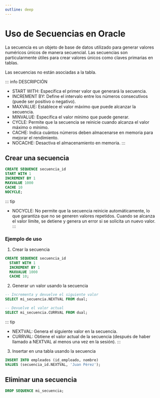```yaml
---
outline: deep
---
```


# Uso de Secuencias en Oracle

La secuencia es un objeto de base de datos utilizado para generar valores numéricos únicos de manera secuencial. Las secuencias son particularmente útiles para crear valores únicos como claves primarias en tablas.

Las secuencias no están asociadas a la tabla.

::: info DESCRIPCIÓN
* START WITH: Especifica el primer valor que generará la secuencia.
* INCREMENT BY: Define el intervalo entre los números consecutivos (puede ser positivo o negativo).
* MAXVALUE: Establece el valor máximo que puede alcanzar la secuencia.
* MINVALUE: Especifica el valor mínimo que puede generar.
* CYCLE: Permite que la secuencia se reinicie cuando alcanza el valor máximo o mínimo.
* CACHE: Indica cuántos números deben almacenarse en memoria para mejorar el rendimiento.
* NOCACHE: Desactiva el almacenamiento en memoria.
:::

## Crear una secuencia

```sql
CREATE SEQUENCE secuencia_id
START WITH 1
INCREMENT BY 1
MAXVALUE 1000
CACHE 10
NOCYCLE;
```

::: tip
* NOCYCLE: No permite que la secuencia reinicie automáticamente, lo que garantiza que no se generen valores repetidos. Cuando se alcanza el valor límite, se detiene y genera un error si se solicita un nuevo valor.
:::

### Ejemplo de uso

1. Crear la secuencia

```sql
CREATE SEQUENCE secuencia_id
  START WITH 1
  INCREMENT BY 1
  MAXVALUE 1000
  CACHE 10;
```

2. Generar un valor usando la secuencia

```sql
-- Incrementa y devuelve el siguiente valor
SELECT mi_secuencia.NEXTVAL FROM dual;

-- Devuelve el valor actual
SELECT mi_secuencia.CURRVAL FROM dual;
```

::: tip
* NEXTVAL: Genera el siguiente valor en la secuencia.
* CURRVAL: Obtiene el valor actual de la secuencia (después de haber llamado a NEXTVAL al menos una vez en la sesión).
:::

3. Insertar en una tabla usando la secuencia

```sql
INSERT INTO empleados (id_empleado, nombre)
VALUES (secuencia_id.NEXTVAL, 'Juan Pérez');
```


## Eliminar una secuencia

```sql
DROP SEQUENCE mi_secuencia;
```